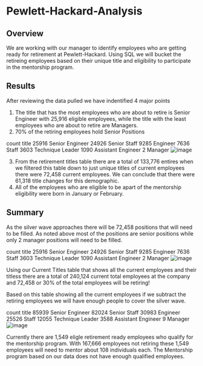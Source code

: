 # Pewlett-Hackard-Analysis

## Overview 
We are working with our manager to identify employees who are getting ready for retirement at Pewlett-Hackard.  Using SQL we will bucket the retireing employees based on their unique title and eligibility to participate in the mentorship program. 

## Results 
After reviewing the data pulled we have indentified 4 major points

1. The title that has the most employees who are about to retire is Senior Engineer with 25,916 eligible employees, while the title with the least employees who are about to retire are Managers.
2. 70% of the retiring employees hold Senior Positions 

count	title
25916	Senior Engineer
24926	Senior Staff
9285	Engineer
7636	Staff
3603	Technique Leader
1090	Assistant Engineer
2	Manager
![image](https://user-images.githubusercontent.com/109490755/204153171-83b3764e-2c0b-48b6-b0c8-ccfd37f01b99.png)


3. From the retirement titles table there are a total of 133,776 entires when we filtered this table down to just unique titles of current employees there were 72,458 current employees.  We can conclude that there were 61,318 title changes for this demographic. 
4. All of the employees who are eligible to be apart of the mentorship eligibility were born in January or February. 

## Summary

As the silver wave approaches there will be 72,458 positions that will need to be filled.  As noted above most of the positions are senior positions while only 2 manager positions will need to be filled.

count	title
25916	Senior Engineer
24926	Senior Staff
9285	Engineer
7636	Staff
3603	Technique Leader
1090	Assistant Engineer
2	Manager
![image](https://user-images.githubusercontent.com/109490755/204153148-5b1fccda-583d-49ff-9fe4-e2d59ed4e20b.png)

Using our Current Titles table that shows all the current employees and their titless there are a total of 240,124 current total employees at the company and 72,458 or 30% of the total employees will be retiring! 

Based on this table showing all the current employees if we subtract the retiring employees we will have enough people to cover the silver wave.

count	title
85939	Senior Engineer
82024	Senior Staff
30983	Engineer
25526	Staff
12055	Technique Leader
3588	Assistant Engineer
9	Manager
![image](https://user-images.githubusercontent.com/109490755/204154174-eafb4a85-3f5c-4656-af1a-edc207d8d20d.png)


Currently there are 1,549 eligle retirement ready employees who qualify for the mentorship program.  With 167,666 employees not retiring these 1,549 employees will need to mentor about 108 individuals each.  The Mentorship program based on our data does not have enough qualified employees.


